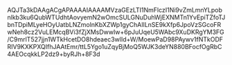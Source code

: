AQJTa3kDAAgACgAPAAAAIAAAAMVzaGEzLTI1NmFlczI1Ni9vZmLmnYLpobnlkb3ku6QubWTUdhtAovyemN2wOmcSULGNuDuhWjEXNMTn1YvEpiTZfoTJbnTDpiMLyeHOyUatbLNZmolnKbXZWp1gyChAIlLnSE9kXfp6JpoVzSGcoFRwNeh8cz2VuLEMcqBVi3fZjXMsDwwIw+6pJuUqeU5WAbc9XuDKRgYM3FG/C9mrlT527jjn1WTkHcetDO8hdeaec3wlId+W/MoewPaD98PAywv1fNTkODFRIV9KXKPXQIfhJAAtEmr/ttL5Ygo1uZqyBjMoQ5WJK3deYN880BFocfOgRbC4AEOcqkkLP2dz9+byRJh+8F3d